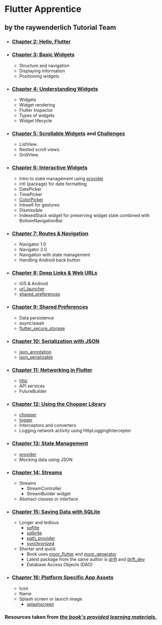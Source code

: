 # Flutter Apprentice 
##  by the raywenderlich Tutorial Team


* ### [Chapter 2: Hello, Flutter](02-hello-flutter/recipes)

* ### [Chapter 3: Basic Widgets](03-basic-widgets/fooderlich)
  * Structure and navigation
  * Displaying information
  * Positioning widgets

* ### [Chapter 4: Understanding Widgets](04-understanding-widgets/fooderlich)
  * Widgets
  * Widget rendering
  * Flutter Inspector
  * Types of widgets
  * Widget lifecycle

* ### [Chapter 5: Scrollable Widgets](05-scrollable-widgets/fooderlich) and [Challenges](05-scrollable-widgets/fooderlich-challenge) 
  * ListView.
  * Nested scroll views.
  * GridView.

* ### [Chapter 6: Interactive Widgets](06-interactive-widgets/fooderlich)
  * Intro to state management using [provider](https://pub.dev/packages/provider)
  * intl (package) for date formatting
  * DatePicker
  * TimePicker
  * [ColorPicker](https://pub.dev/packages/flutter_colorpicker)
  * Inkwell for gestures
  * Dismissible
  * IndexedStack widget for preserving widget state combined with BottomNavigationBar

* ### [Chapter 7: Routes & Navigation](07-routes-and-navigation/fooderlich)
  * Navigator 1.0
  * Navigator 2.0
  * Navigation with state management
  * Handling Android back button

* ### [Chapter 8: Deep Links & Web URLs](08-deep-links-and-web-URLs/fooderlich)
  * iOS & Android
  * [url_launcher](https://pub.dev/packages/url_launcher)
  * [shared_preferences](https://pub.dev/packages/shared_preferences)

* ### [Chapter 9: Shared Preferences](09-shared-preferences/recipe_finder)
  * Data persistence
  * async/await
  * [flutter_secure_storage](https://pub.dev/packages/flutter_secure_storage)

* ### [Chapter 10: Serialization with JSON](10-serialization-with-json/recipe_finder)
  * [json_annotation](https://pub.dev/packages/json_annotation)
  * [json_serializable](https://pub.dev/packages/json_serializable)

* ### [Chapter 11: Networking in Flutter](11-networking-in-flutter/recipe_finder)
  * [http](https://pub.dev/packages/http)
  * API services
  * FutureBuilder

* ### [Chapter 12: Using the Chopper Library](12-using-the-chopper-library/recipe_finder)
  * [chopper](https://pub.dev/packages/chopper)
  * [logger](https://pub.dev/packages/logger)
  * Interceptors and converters
  * Logging network activity using HttpLoggingInterceptor

* ### [Chapter 13: State Management](13-state-management/recipe_finder)
  * [provider](https://pub.dev/packages/provider)
  * Mocking data using JSON

* ### [Chapter 14: Streams](14-streams/recipe_finder)
  * Streams
    * StreamController
    * StreamBuilder widget
  * Abstract classes or interface

* ### [Chapter 15: Saving Data with SQLite](15-saving-data-with-sqlite/recipe_finder)
  * Longer and tedious
    * [sqflite](https://pub.dev/packages/sqflite)
    * [sqlbrite](https://pub.dev/packages/sqlbrite)
    * [path_provider](https://pub.dev/packages/path_provider)
    * [synchronized](https://pub.dev/packages/synchronized)
  * Shorter and quick
    * Book uses [moor_flutter](https://pub.dev/packages/moor_flutter) and [moor_generator](https://pub.dev/packages/moor_generator)
    * Latest package from the same author is [drift](https://pub.dev/packages/drift) and [drift_dev](https://pub.dev/packages/drift_dev)
    * Database Access Objects (DAO)

* ### [Chapter 16: Platform Specific App Assets](16-platform-specific-app-assets/recipe_finder)
  * Icon
  * Name
  * Splash screen or launch image
    * [splashscreen](https://pub.dev/packages/splashscreen)

### Resources taken from [*the book's provided learning materials.*](https://github.com/raywenderlich/flta-materials)





